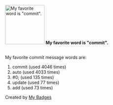 <img src="https://my-badges.github.io/my-badges/favorite-word.png" alt="My favorite word is &quot;commit&quot;." title="My favorite word is &quot;commit&quot;." width="128">
<strong>My favorite word is &quot;commit&quot;.</strong>
<br><br>

My favorite commit message words are:

1. commit (used 4046 times)
2. auto (used 4033 times)
3. #0; (used 135 times)
4. update (used 77 times)
5. add (used 73 times)


Created by <a href="https://github.com/my-badges/my-badges">My Badges</a>
